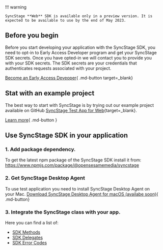 !!! warning

    SyncStage **Web** SDK is available only in a preview version. It is expected to be available to use by the end of May 2023.

## Before you begin

Before you start developing your application with the SyncStage SDK, you need to opt-in to Early Access Developer program and get your SyncStage SDK secrets. Once you have opted-in we will contact you to provide you with your SDK secrets.
The SDK secrets are your credentials that authenticates requests associated with your project. 

[Become an Early Access Deveoper](https://sync-stage.com/){ .md-button target=_blank}


## Stat with an example project
The best way to start with SyncStage is by trying out our example project available on GitHub [SyncStage Test App for Web](https://github.com/opensesamemedia/syncstage-sdk-npm-package-tester){target=_blank}. 


[Learn more](test-app.md){ .md-button }




## Use SyncStage SDK in your application
### 1. Add package dependency.
To get the latest npm package of the SyncStage SDK install it from: https://www.npmjs.com/package/@opensesamemedia/syncstage


### 2. Get SyncStage Desktop Agent

To use test application you need to install SyncStage Desktop Agent on your Mac.
[Download SyncStage Desktop Agent for macOS (availabe soon)](){ .md-button}
<!-- [Download SyncStage Desktop Agent for macOS](https://syncstage.s3.amazonaws.com/Agent/SyncStageAgent_1.0.0.dmg){ .md-button} -->



### 3. Integrate the SyncStage class with your app.
Here you can find a list of:

* [SDK Methods](sdk-methods.md)
* [SDK Delegates](sdk-delegates.md)
* [SDK Error Codes](sdk-error-codes.md)
